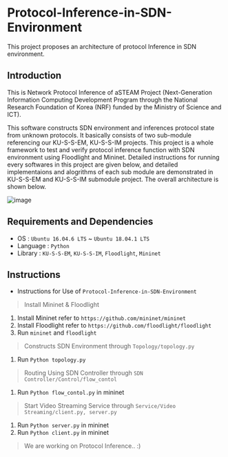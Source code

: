 # Protocol-Inference-in-SDN-Environment
This project proposes an architecture of protocol Inference in SDN environment.

## Introduction
This is Network Protocol Inference of aSTEAM Project (Next-Generation Information Computing Development Program through the National Research Foundation of Korea (NRF) funded by the Ministry of Science and ICT). 

This software constructs SDN environment and inferences protocol state from unknown protocols.
It basically consists of two sub-module referencing our KU-S-S-EM, KU-S-S-IM projects. This project is a whole framework to test and verify protocol inference function with SDN environment using Floodlight and Mininet. Detailed instructions for running every softwares in this project are given below, and detailed implementaions and alogrithms of each sub module are demonstrated in KU-S-S-EM and KU-S-S-IM submodule project. The overall architecture is shown below.

![image](https://user-images.githubusercontent.com/6499345/68915370-1dd94d00-07a5-11ea-9b06-b6018e1f768e.png)



## Requirements and Dependencies
* OS : `Ubuntu 16.04.6 LTS` ~ `Ubuntu 18.04.1 LTS`
* Language : `Python`
* Library : `KU-S-S-EM`, `KU-S-S-IM`, `Floodlight`, `Mininet`

## Instructions
* Instructions for Use of `Protocol-Inference-in-SDN-Environment`

> Install Mininet & Floodlight
  1. Install Mininet refer to `https://github.com/mininet/mininet`
  2. Install Floodlight refer to `https://github.com/floodlight/floodlight`
  3. Run `mininet` and `floodlight`
  
> Constructs SDN Environment through `Topology/topology.py`
  1. Run `Python topology.py`
  
> Routing Using SDN Controller through `SDN Controller/Control/flow_contol`  
  1. Run `Python flow_contol.py` in mininet
  
> Start Video Streaming Service through `Service/Video Streaming/client.py, server.py`  
  1. Run `Python server.py` in mininet
  2. Run `Python client.py` in mininet
  
> We are working on Protocol Inference.. :)
